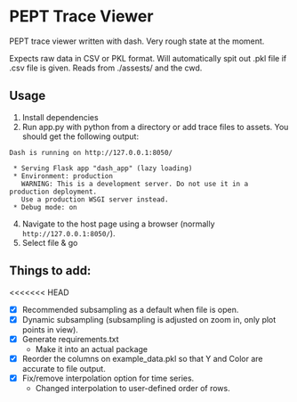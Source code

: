 # PEPT Trace Viewer

PEPT trace viewer written with dash. Very rough state at the moment.

Expects raw data in CSV or PKL format. Will automatically spit out .pkl file if .csv file is given. Reads from ./assests/ and the cwd.

## Usage

1. Install dependencies
2. Run app.py with python from a directory or add trace files to assets. You should get the following output:
```
Dash is running on http://127.0.0.1:8050/

 * Serving Flask app "dash_app" (lazy loading)
 * Environment: production
   WARNING: This is a development server. Do not use it in a production deployment.
   Use a production WSGI server instead.
 * Debug mode: on
```
4. Navigate to the host page using a browser (normally `http://127.0.0.1:8050/`).
5. Select file & go

## Things to add:

<<<<<<< HEAD
-[x] Recommended subsampling as a default when file is open.
-[x] Dynamic subsampling (subsampling is adjusted on zoom in, only plot points in view).
-[x] Generate requirements.txt
	- Make it into an actual package
-[x] Reorder the columns on example_data.pkl so that Y and Color are accurate to file output.
-[x] Fix/remove interpolation option for time series.
	- Changed interpolation to user-defined order of rows.
